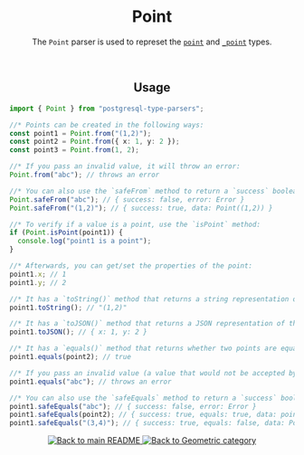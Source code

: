<h1 align="center">
	Point
</h1>
<p align="center">
  The <code>Point</code> parser is used to represet the <a href="https://www.postgresql.org/docs/current/datatype-geometric.html#id-1.5.7.16.5"><code>point</code></a> and <a href="https://www.postgresql.org/docs/current/datatype-geometric.html#id-1.5.7.16.5"><code>_point</code></a> types.
</p>
<br/>

<!-- Usage -->
<h2 align="center">
	Usage
</h2>

```ts
import { Point } from "postgresql-type-parsers";

//* Points can be created in the following ways:
const point1 = Point.from("(1,2)");
const point2 = Point.from({ x: 1, y: 2 });
const point3 = Point.from(1, 2);

//* If you pass an invalid value, it will throw an error:
Point.from("abc"); // throws an error

//* You can also use the `safeFrom` method to return a `success` boolean instead of throwing an error:
Point.safeFrom("abc"); // { success: false, error: Error }
Point.safeFrom("(1,2)"); // { success: true, data: Point((1,2)) }

//* To verify if a value is a point, use the `isPoint` method:
if (Point.isPoint(point1)) {
  console.log("point1 is a point");
}

//* Afterwards, you can get/set the properties of the point:
point1.x; // 1
point1.y; // 2

//* It has a `toString()` method that returns a string representation of the point:
point1.toString(); // "(1,2)"

//* It has a `toJSON()` method that returns a JSON representation of the point:
point1.toJSON(); // { x: 1, y: 2 }

//* It has a `equals()` method that returns whether two points are equal:
point1.equals(point2); // true

//* If you pass an invalid value (a value that would not be accepted by the `from` method), it will throw an error:
point1.equals("abc"); // throws an error

//* You can also use the `safeEquals` method to return a `success` boolean instead of throwing an error:
point1.safeEquals("abc"); // { success: false, error: Error }
point1.safeEquals(point2); // { success: true, equals: true, data: point2 }
point1.safeEquals("(3,4)"); // { success: true, equals: false, data: Point((3,4)) }
```

<p align="center">
  <!-- Back to main README button -->
  <a href="../../README.md">
    <img src="https://img.shields.io/badge/-Back%20to%20main%20README-blue" alt="Back to main README" />
  </a>
  <!-- Back to category button -->
  <a href="./Geometric.md">
    <img src="https://img.shields.io/badge/-Back%20to%20Geometric%20category-blue" alt="Back to Geometric category" />
  </a>
</p>